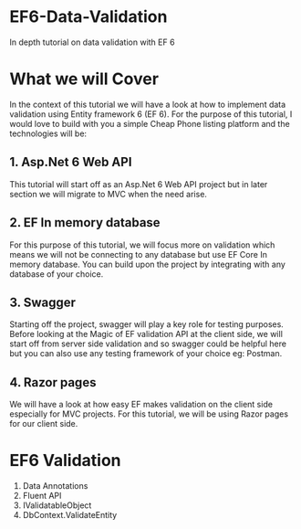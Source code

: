 # EF6-Data-Validation
In depth tutorial on data validation with EF 6

# What we will Cover
In the context of this tutorial we will have a look at how to implement data validation using Entity framework 6 (EF 6). 
For the purpose of this tutorial, I would love to build with you a simple Cheap Phone listing platform and the technologies will be:

## 1. Asp.Net 6 Web API
This tutorial will start off as an Asp.Net 6 Web API project but in later section we will migrate to MVC when the need arise.
## 2. EF In memory database
For this purpose of this tutorial, we will focus more on validation which means we will not be connecting to any database but use EF Core In memory database. You can build upon the project by integrating with any database of your choice.
## 3. Swagger
Starting off the project, swagger will play a key role for testing purposes. Before looking at the Magic of EF validation API at the client side, we will start off from server side validation and so swagger could be helpful here but you can also use any testing framework of your choice eg: Postman.
## 4. Razor pages
We will have a look at how easy EF makes validation on the client side especially for MVC projects. For this tutorial, we will be using Razor pages for our client side.

# EF6 Validation
1. Data Annotations
2. Fluent API
3. IValidatableObject
4. DbContext.ValidateEntity
